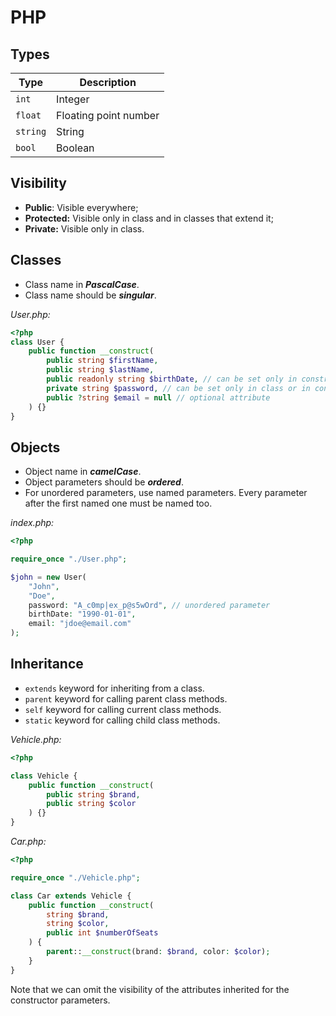 # PHP

## Types

| Type     | Description           |
|----------|-----------------------|
| `int`    | Integer               |
| `float`  | Floating point number |
| `string` | String                |
| `bool`   | Boolean               |

## Visibility

- **Public**: Visible everywhere;
- **Protected:** Visible only in class and in classes that extend it;
- **Private:** Visible only in class.

## Classes

- Class name in ***PascalCase***.
- Class name should be ***singular***.

*User.php:*

```php
<?php
class User {
    public function __construct(
        public string $firstName,
        public string $lastName,
        public readonly string $birthDate, // can be set only in constructor
        private string $password, // can be set only in class or in constructor
        public ?string $email = null // optional attribute
    ) {}
}
 ```

## Objects

- Object name in ***camelCase***.
- Object parameters should be ***ordered***.
- For unordered parameters, use named parameters. Every parameter after the
first named one must be named too.

*index.php:*

```php
<?php

require_once "./User.php";

$john = new User(
    "John",
    "Doe",
    password: "A_c0mp|ex_p@s5wOrd", // unordered parameter
    birthDate: "1990-01-01",
    email: "jdoe@email.com"
);
```

## Inheritance

- `extends` keyword for inheriting from a class.
- `parent` keyword for calling parent class methods.
- `self` keyword for calling current class methods.
- `static` keyword for calling child class methods.

*Vehicle.php:*

```php
<?php

class Vehicle {
    public function __construct(
        public string $brand,
        public string $color
    ) {}
}
```

*Car.php:*

```php
<?php

require_once "./Vehicle.php";

class Car extends Vehicle {
    public function __construct(
        string $brand,
        string $color,
        public int $numberOfSeats
    ) {
        parent::__construct(brand: $brand, color: $color);
    }
}
```

Note that we can omit the visibility of the attributes inherited for the
constructor parameters.
